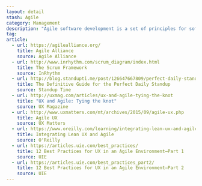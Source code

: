 ```yaml
---
layout: detail
stash: Agile
category: Management
description: "Agile software development is a set of principles for software development in which requirements and solutions evolve through collaboration between self-organizing, cross-functional teams."
tag:
article:
  - url: https://agilealliance.org/
    title: Agile Alliance
    source: Agile Alliance
  - url: http://www.inrhythm.com/scrum_diagram/index.html
    title: The Scrum Framework
    source: InRhythm
  - url: http://blog.standupti.me/post/126647667809/perfect-daily-standup
    title: The Definitive Guide for the Perfect Daily Standup
    source: Standup Time
  - url: http://uxmag.com/articles/ux-and-agile-tying-the-knot
    title: "UX and Agile: Tying the knot"
    source: UX Magazine
  - url: http://www.uxmatters.com/mt/archives/2015/09/agile-ux.php
    title: Agile UX
    source: UX Matters
  - url: https://www.oreilly.com/learning/integrating-lean-ux-and-agile
    title: Integrating Lean UX and Agile
    source: O'Reilly
  - url: https://articles.uie.com/best_practices/
    title: 12 Best Practices for UX in an Agile Environment—Part 1
    source: UIE
  - url: https://articles.uie.com/best_practices_part2/
    title: 12 Best Practices for UX in an Agile Environment—Part 2
    source: UIE
---
```

